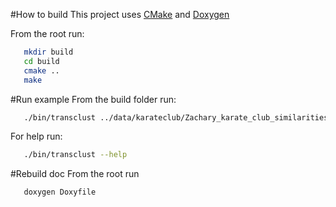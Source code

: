 #How to build
This project uses [CMake](https://cmake.org/) and [Doxygen](http://www.stack.nl/~dimitri/doxygen/index.html)

From the root run:
```Bash
   mkdir build
   cd build
   cmake ..
   make
```

#Run example
From the build folder run:
```Bash
   ./bin/transclust ../data/karateclub/Zachary_karate_club_similarities.sim
```
For help run:
```Bash
   ./bin/transclust --help
```

#Rebuild doc
From the root run
```Bash
   doxygen Doxyfile
   
```
